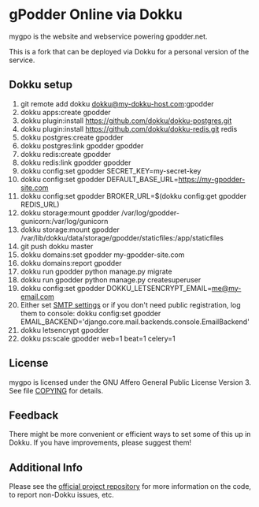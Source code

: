 gPodder Online via Dokku
==============================

mygpo is the website and webservice powering gpodder.net.

This is a fork that can be deployed via Dokku for a personal version of the service.

Dokku setup
-----

1. git remote add dokku dokku@my-dokku-host.com:gpodder
1. dokku apps:create gpodder
1. dokku plugin:install https://github.com/dokku/dokku-postgres.git
1. dokku plugin:install https://github.com/dokku/dokku-redis.git redis
1. dokku postgres:create gpodder
1. dokku postgres:link gpodder gpodder
1. dokku redis:create gpodder
1. dokku redis:link gpodder gpodder
1. dokku config:set gpodder SECRET_KEY=my-secret-key
1. dokku config:set gpodder DEFAULT_BASE_URL=https://my-gpodder-site.com
1. dokku config:set gpodder BROKER_URL=$(dokku config:get gpodder REDIS_URL)
1. dokku storage:mount gpodder /var/log/gpodder-gunicorn:/var/log/gunicorn
1. dokku storage:mount gpodder /var/lib/dokku/data/storage/gpodder/staticfiles:/app/staticfiles
1. git push dokku master
1. dokku domains:set gpodder my-gpodder-site.com
1. dokku domains:report gpodder
1. dokku run gpodder python manage.py migrate
1. dokku run gpodder python manage.py createsuperuser
1. dokku config:set gpodder DOKKU_LETSENCRYPT_EMAIL=me@my-email.com
1. Either set [SMTP settings](https://docs.djangoproject.com/en/3.1/topics/email/) or if you don't need public registration, log them to console: dokku config:set gpodder EMAIL_BACKEND='django.core.mail.backends.console.EmailBackend'
1. dokku letsencrypt gpodder
1. dokku ps:scale gpodder web=1 beat=1 celery=1

License
-------
mygpo is licensed under the GNU Affero General Public License Version 3. See file [COPYING](COPYING) for details.


Feedback
--------

There might be more convenient or efficient ways to set some of this up in Dokku. If you have improvements, please suggest them!

Additional Info
----
Please see the [official project repository](https://github.com/gpodder/mygpo) for more information on the code, to report non-Dokku issues, etc.
